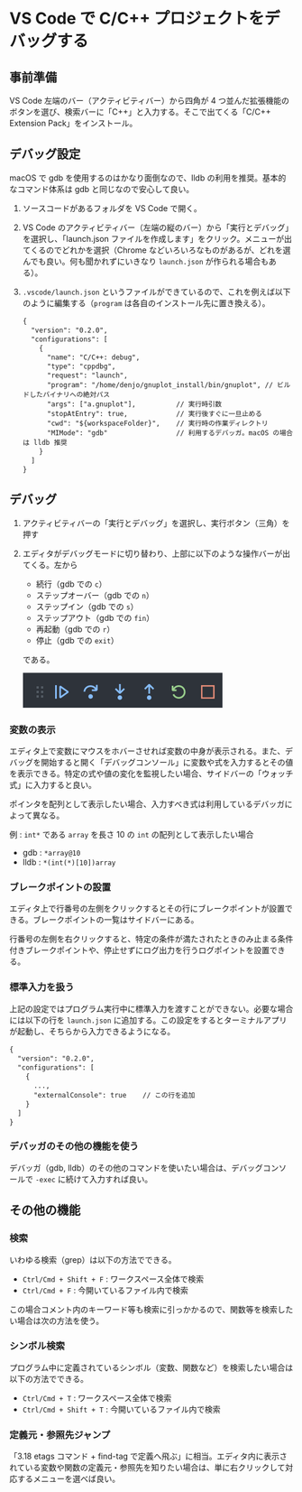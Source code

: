 # VS Code で C/C++ プロジェクトをデバッグする

## 事前準備

VS Code 左端のバー（アクティビティバー）から四角が 4 つ並んだ拡張機能のボタンを選び、検索バーに「C++」と入力する。そこで出てくる「C/C++ Extension Pack」をインストール。

## デバッグ設定

macOS で gdb を使用するのはかなり面倒なので、lldb の利用を推奨。基本的なコマンド体系は gdb と同じなので安心して良い。

1. ソースコードがあるフォルダを VS Code で開く。
2. VS Code のアクティビティバー（左端の縦のバー）から「実行とデバッグ」を選択し、「launch.json ファイルを作成します」をクリック。メニューが出てくるのでどれかを選択（Chrome などいろいろなものがあるが、どれを選んでも良い。何も聞かれずにいきなり `launch.json` が作られる場合もある）。
3. `.vscode/launch.json` というファイルができているので、これを例えば以下のように編集する（`program` は各自のインストール先に置き換える）。

    ```jsonc
    {
      "version": "0.2.0",
      "configurations": [
        {
          "name": "C/C++: debug",
          "type": "cppdbg",
          "request": "launch",
          "program": "/home/denjo/gnuplot_install/bin/gnuplot", // ビルドしたバイナリへの絶対パス
          "args": ["a.gnuplot"],          // 実行時引数
          "stopAtEntry": true,            // 実行後すぐに一旦止める
          "cwd": "${workspaceFolder}",    // 実行時の作業ディレクトリ
          "MIMode": "gdb"                 // 利用するデバッガ。macOS の場合は lldb 推奨
        }
      ]
    }
    ```

## デバッグ

1. アクティビティバーの「実行とデバッグ」を選択し、実行ボタン（三角）を押す
2. エディタがデバッグモードに切り替わり、上部に以下のような操作バーが出てくる。左から
    - 続行（gdb での `c`）
    - ステップオーバー（gdb での `n`）
    - ステップイン（gdb での `s`）
    - ステップアウト（gdb での `fin`）
    - 再起動（gdb での `r`）
    - 停止（gdb での `exit`）

    である。

    ![debug-bar.png](images/debug-bar.png)

### 変数の表示

エディタ上で変数にマウスをホバーさせれば変数の中身が表示される。また、デバッグを開始すると開く「デバッグコンソール」に変数や式を入力するとその値を表示できる。特定の式や値の変化を監視したい場合、サイドバーの「ウォッチ式」に入力すると良い。

ポインタを配列として表示したい場合、入力すべき式は利用しているデバッガによって異なる。

例 : `int*` である `array` を長さ 10 の `int` の配列として表示したい場合

- gdb : `*array@10`
- lldb : `*(int(*)[10])array`

### ブレークポイントの設置

エディタ上で行番号の左側をクリックするとその行にブレークポイントが設置できる。ブレークポイントの一覧はサイドバーにある。

行番号の左側を右クリックすると、特定の条件が満たされたときのみ止まる条件付きブレークポイントや、停止せずにログ出力を行うログポイントを設置できる。

### 標準入力を扱う

上記の設定ではプログラム実行中に標準入力を渡すことができない。必要な場合には以下の行を `launch.json` に追加する。この設定をするとターミナルアプリが起動し、そちらから入力できるようになる。

```jsonc
{
  "version": "0.2.0",
  "configurations": [
    {
      ...,
      "externalConsole": true    // この行を追加
    }
  ]
}
```

### デバッガのその他の機能を使う

デバッガ（gdb, lldb）のその他のコマンドを使いたい場合は、デバッグコンソールで `-exec` に続けて入力すれば良い。

## その他の機能

### 検索

いわゆる検索（grep）は以下の方法でできる。

- `Ctrl/Cmd + Shift + F` : ワークスペース全体で検索
- `Ctrl/Cmd + F` : 今開いているファイル内で検索

この場合コメント内のキーワード等も検索に引っかかるので、関数等を検索したい場合は次の方法を使う。

### シンボル検索

プログラム中に定義されているシンボル（変数、関数など）を検索したい場合は以下の方法でできる。

- `Ctrl/Cmd + T` : ワークスペース全体で検索
- `Ctrl/Cmd + Shift + T` : 今開いているファイル内で検索

### 定義元・参照先ジャンプ

「3.18 etags コマンド + find-tag で定義へ飛ぶ」に相当。エディタ内に表示されている変数や関数の定義元・参照先を知りたい場合は、単に右クリックして対応するメニューを選べば良い。
